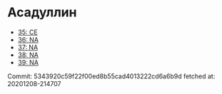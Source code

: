 # Асадуллин
- [35: CE](35.md)
- [36: NA](36.md)
- [37: NA](37.md)
- [38: NA](38.md)
- [39: NA](39.md)

Commit: 5343920c59f22f00ed8b55cad4013222cd6a6b9d
 fetched at: 20201208-214707
